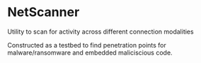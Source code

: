 # NetScanner
Utility to scan for activity across different connection modalities

Constructed as a testbed to find penetration points for malware/ransomware and embedded maliciscious code.
